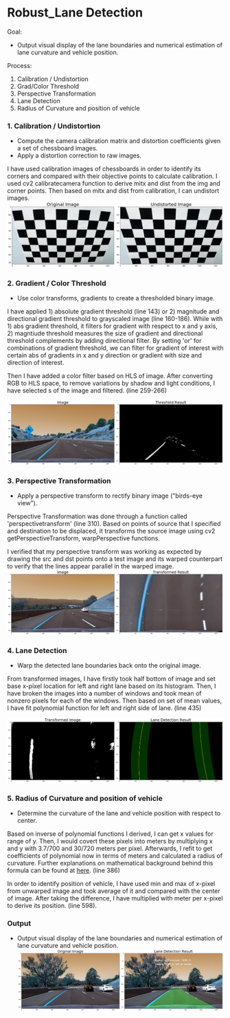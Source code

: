 # Robust_Lane Detection

Goal:
* Output visual display of the lane boundaries and numerical estimation of lane curvature and vehicle position.

Process:
1. Calibration / Undistortion
2. Grad/Color Threshold
3. Perspective Transformation
4. Lane Detection
5. Radius of Curvature and position of vehicle



[image]: ./output_images/calibration.png
[image1]: ./output_images/threshold_image.png
[image2]: ./output_images/transformed.png
[image3]: ./output_images/lane_detection.png
[image4]: ./output_images/colorspace_feature.png
[image5]: ./output_images/HOG_feature.png
[image6]: ./output_images/normalized_features.png
[image7]: ./output_images/windowsearch.png
[image8]: ./output_images/final.png


### 1. Calibration / Undistortion
* Compute the camera calibration matrix and distortion coefficients given a set of chessboard images.
* Apply a distortion correction to raw images.

I have used calibration images of chessboards in order to identify its corners and compared with their objective points to calculate calibration. I used cv2 calibratecamera function to derive mitx and dist from the img and corner points. Then based on mitx and dist from calibration, I can undistort images.
![alt text][image]

### 2. Gradient / Color Threshold
* Use color transforms, gradients to create a thresholded binary image.

I have applied 1) absolute gradient threshold (line 143) or 2) magnitude and directional gradient threshold to grayscaled image (line 160-186). While with 1) abs gradient threshold, it filters for gradient with respect to x and y axis, 2) magntiude threshold measures the size of gradient and directional threshold complements by adding directional filter. By setting 'or' for combinations of gradient threshold, we can filter for gradient of interest with certain abs of gradients in x and y direction or gradient with size and direction of interest.

Then I have added a color filter based on HLS of image. After converting RGB to HLS space, to remove variations by shadow and light conditions, I have selected s of the image and filtered. (line 259-266)

![alt text][image1]

### 3. Perspective Transformation
* Apply a perspective transform to rectify binary image ("birds-eye view").

Perspective Transformation was done through a function called 'perspectivetransform' (line 310). Based on points of source that I specified and destination to be displaced, it transforms the source image using cv2 getPerspectiveTransform, warpPerspective functions.

I verified that my perspective transform was working as expected by drawing the src and dst points onto a test image and its warped counterpart to verify that the lines appear parallel in the warped image.
![alt text][image2]

### 4. Lane Detection
* Warp the detected lane boundaries back onto the original image.

From transformed images, I have firstly took half bottom of image and set base x-pixel location for left and right lane based on its histogram. Then, I have broken the images into a number of windows and took mean of nonzero pixels for each of the windows. Then based on set of mean values, I have fit polynomial function for left and right side of lane. (line 435) 

![alt text][image3]

### 5. Radius of Curvature and position of vehicle
* Determine the curvature of the lane and vehicle position with respect to center.

Based on inverse of polynomial functions I derived, I can get x values for range of y. Then, I would covert these pixels into meters by multiplying x and y with 3.7/700 and 30/720 meters per pixel. Afterwards, I refit to get coefficients of polynomial now in terms of meters and calculated a radius of curvature. Further explanations on mathematical background behind this formula can be found at [here](https://en.wikipedia.org/wiki/Radius_of_curvature). (line 386)

In order to identify position of vehicle, I have used min and max of x-pixel from unwarped image and took average of it and compared with the center of image. After taking the difference, I have multiplied with meter per x-pixel to derive its position. (line 598).

### Output
* Output visual display of the lane boundaries and numerical estimation of lane curvature and vehicle position.
![alt text][image8]
